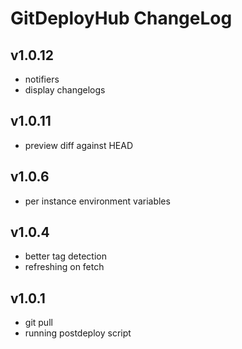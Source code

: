 # GitDeployHub ChangeLog 

## v1.0.12

- notifiers
- display changelogs

## v1.0.11

- preview diff against HEAD

## v1.0.6

- per instance environment variables

## v1.0.4

- better tag detection
- refreshing on fetch

## v1.0.1

- git pull
- running postdeploy script
 